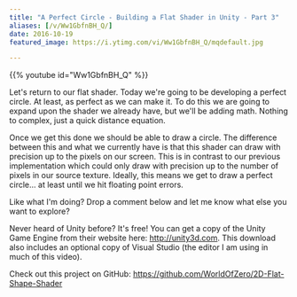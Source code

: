 ```yaml
---
title: "A Perfect Circle - Building a Flat Shader in Unity - Part 3"
aliases: [/v/Ww1GbfnBH_Q/]
date: 2016-10-19
featured_image: https://i.ytimg.com/vi/Ww1GbfnBH_Q/mqdefault.jpg

---
```


{{% youtube id="Ww1GbfnBH_Q" %}}

Let's return to our flat shader. Today we're going to be developing a perfect circle. At least, as perfect as we can make it. To do this we are going to expand upon the shader we already have, but we'll be adding math. Nothing to complex, just a quick distance equation.

Once we get this done we should be able to draw a circle. The difference between this and what we currently have is that this shader can draw with precision up to the pixels on our screen. This is in contrast to our previous implementation which could only draw with precision up to the number of pixels in our source texture. Ideally, this means we get to draw a perfect circle... at least until we hit floating point errors.

Like what I'm doing? Drop a comment below and let me know what else you want to explore?

Never heard of Unity before? It's free! You can get a copy of the Unity Game Engine from their website here: http://unity3d.com. This download also includes an optional copy of Visual Studio (the editor I am using in much of this video).

Check out this project on GitHub: https://github.com/WorldOfZero/2D-Flat-Shape-Shader
